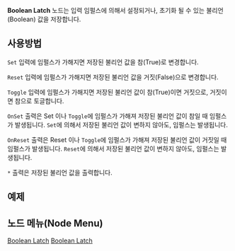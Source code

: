 <languages></languages>

**Boolean Latch** 노드는 입력 임펄스에 의해서 설정되거나, 초기화 될 수
있는 불리언(Boolean) 값을 저장합니다.

## 사용방법

`Set` 입력에 임펄스가 가해지면 저장된 불리언 값을 참(True)로 변경합니다.

`Reset` 입력에 임펄스가 가해지면 저장된 불리언 값을 거짓(False)으로
변경합니다.

`Toggle` 입력에 임펄스가 가해지면 저장된 불리언 값이 참(True)이면
거짓으로, 거짓이면 참으로 토글합니다.

`OnSet` 출력은 </code>Set</code> 이나 `Toggle`에 임펄스가 가해져 저장된
불리언 값이 참일 때 임펄스가 발생됩니다. `Set`에 의해서 저장된 불리언
값이 변하지 않아도, 임펄스는 발생됩니다.

`OnReset` 출력은 </code>Reset</code> 이나 `Toggle`에 임펄스가 가해져
저장된 불리언 값이 거짓일 때 임펄스가 발생됩니다. `Reset`에 의해서
저장된 불리언 값이 변하지 않아도, 임펄스는 발생됩니다.

`*` 출력은 저장된 불리언 값을 출력합니다.

## 예제

## 노드 메뉴(Node Menu)

[Boolean Latch](Category:Protoflux{{#translation:}} "wikilink") [Boolean
Latch](Category:Protoflux:Flow{{#translation:}} "wikilink")